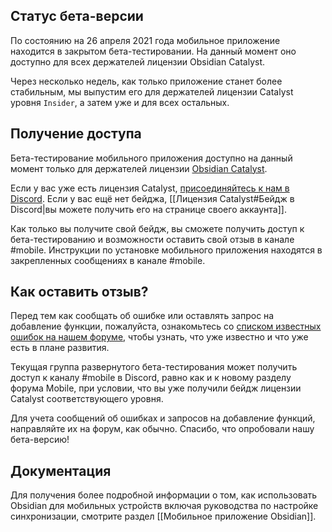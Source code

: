 ## Статус бета-версии

По состоянию на 26 апреля 2021 года мобильное приложение находится в закрытом бета-тестировании. На данный момент оно доступно для всех держателей лицензии Obsidian Catalyst.

Через несколько недель, как только приложение станет более стабильным, мы выпустим его для держателей лицензии Catalyst уровня `Insider`, а затем уже и для всех остальных.

## Получение доступа

Бета-тестирование мобильного приложения доступно на данный момент только для держателей лицензии [Obsidian Catalyst](https://obsidian.md/pricing).

Если у вас уже есть лицензия Catalyst, [присоединяйтесь к нам в Discord](https://discord.gg/veuWUTm). Если у вас ещё нет бейджа, [[Лицензия Catalyst#Бейдж в Discord|вы можете получить его на странице своего аккаунта]].

Как только вы получите свой бейдж, вы сможете получить доступ к бета-тестированию и возможности оставить свой отзыв в канале \#mobile. Инструкции по установке мобильного приложения находятся в закрепленных сообщениях в канале \#mobile.

## Как оставить отзыв?

Перед тем как сообщать об ошибке или оставлять запрос на добавление функции, пожалуйста, ознакомьтесь со [списком известных ошибок на нашем форуме](https://forum.obsidian.md/t/list-of-known-issues/14286), чтобы узнать, что уже известно и что уже есть в плане развития.

Текущая группа развернутого бета-тестирования может получить доступ к каналу \#mobile в Discord, равно как и к новому разделу форума Mobile, при условии, что вы уже получили бейдж лицензии Catalyst соответствующего уровня.

Для учета сообщений об ошибках и запросов на добавление функций, направляйте их на форум, как обычно. Спасибо, что опробовали нашу бета-версию!

## Документация

Для получения более подробной информации о том, как использовать Obsidian для мобильных устройств включая руководства по настройке синхронизации, смотрите раздел [[Мобильное приложение Obsidian]].
